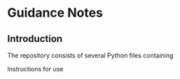 # Guidance Notes

## Introduction
The repository consists of several Python files containing 

Instructions for use

